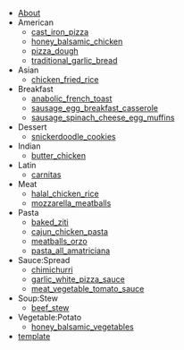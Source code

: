   - [About](README.md)
  - American
    - [cast_iron_pizza](/American/cast_iron_pizza.md)
    - [honey_balsamic_chicken](/American/honey_balsamic_chicken.md)
    - [pizza_dough](/American/pizza_dough.md)
    - [traditional_garlic_bread](/American/traditional_garlic_bread.md)
  - Asian
    - [chicken_fried_rice](/Asian/chicken_fried_rice.md)
  - Breakfast
    - [anabolic_french_toast](/Breakfast/anabolic_french_toast.md)
    - [sausage_egg_breakfast_casserole](/Breakfast/sausage_egg_breakfast_casserole.md)
    - [sausage_spinach_cheese_egg_muffins](/Breakfast/sausage_spinach_cheese_egg_muffins.md)
  - Dessert
    - [snickerdoodle_cookies](/Dessert/snickerdoodle_cookies.md)
  - Indian
    - [butter_chicken](/Indian/butter_chicken.md)
  - Latin
    - [carnitas](/Latin/carnitas.md)
  - Meat
    - [halal_chicken_rice](/Meat/halal_chicken_rice.md)
    - [mozzarella_meatballs](/Meat/mozzarella_meatballs.md)
  - Pasta
    - [baked_ziti](/Pasta/baked_ziti.md)
    - [cajun_chicken_pasta](/Pasta/cajun_chicken_pasta.md)
    - [meatballs_orzo](/Pasta/meatballs_orzo.md)
    - [pasta_all_amatriciana](/Pasta/pasta_all_amatriciana.md)
  - Sauce:Spread
    - [chimichurri](/Sauce:Spread/chimichurri.md)
    - [garlic_white_pizza_sauce](/Sauce:Spread/garlic_white_pizza_sauce.md)
    - [meat_vegetable_tomato_sauce](/Sauce:Spread/meat_vegetable_tomato_sauce.md)
  - Soup:Stew
    - [beef_stew](/Soup:Stew/beef_stew.md)
  - Vegetable:Potato
    - [honey_balsamic_vegetables](/Vegetable:Potato/honey_balsamic_vegetables.md)
  - [template](/template.md)